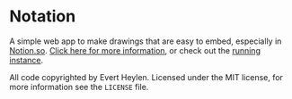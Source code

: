 
# Notation

A simple web app to make drawings that are easy to embed, especially in [Notion.so](https://notion.so). [Click here for more information](https://www.notion.so/evertheylen/About-Notation-e7a4f861a5ed4d14a767326062f80e89), or check out the [running instance](https://notation-gcp.appspot.com/).

All code copyrighted by Evert Heylen. Licensed under the MIT license, for more information see the `LICENSE` file.
